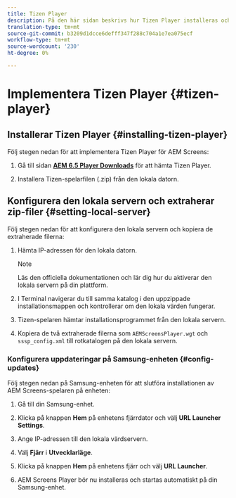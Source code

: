 ```yaml
---
title: Tizen Player
description: På den här sidan beskrivs hur Tizen Player installeras och fungerar.
translation-type: tm+mt
source-git-commit: b3209d1dcce6defff347f288c704a1e7ea075ecf
workflow-type: tm+mt
source-wordcount: '230'
ht-degree: 0%

---
```



# Implementera Tizen Player {#tizen-player}

## Installerar Tizen Player {#installing-tizen-player}

Följ stegen nedan för att implementera Tizen Player för AEM Screens:

1. Gå till sidan [**AEM 6.5 Player Downloads**](https://download.macromedia.com/screens/) för att hämta Tizen Player.

1. Installera Tizen-spelarfilen (.zip) från den lokala datorn.

## Konfigurera den lokala servern och extraherar zip-filer {#setting-local-server}

Följ stegen nedan för att konfigurera den lokala servern och kopiera de extraherade filerna:

1. Hämta IP-adressen för den lokala datorn.
   >[!NOTE]
   >Läs den officiella dokumentationen och lär dig hur du aktiverar den lokala servern på din plattform.

1. I Terminal navigerar du till samma katalog i den uppzippade installationsmappen och kontrollerar om den lokala värden fungerar.

1. Tizen-spelaren hämtar installationsprogrammet från den lokala servern.

1. Kopiera de två extraherade filerna som `AEMScreensPlayer.wgt` och `sssp_config.xml` till rotkatalogen på den lokala servern.

### Konfigurera uppdateringar på Samsung-enheten {#config-updates}

Följ stegen nedan på Samsung-enheten för att slutföra installationen av AEM Screens-spelaren på enheten:

1. Gå till din Samsung-enhet.

1. Klicka på knappen **Hem** på enhetens fjärrdator och välj **URL Launcher Settings**.

1. Ange IP-adressen till den lokala värdservern.

1. Välj **Fjärr** i **Utvecklarläge**.

1. Klicka på knappen **Hem** på enhetens fjärr och välj **URL Launcher**.

1. AEM Screens Player bör nu installeras och startas automatiskt på din Samsung-enhet.



